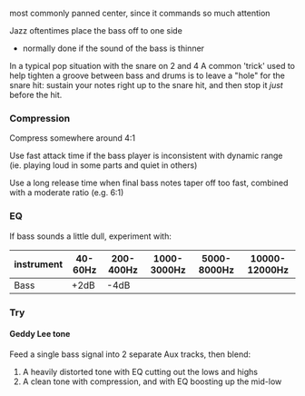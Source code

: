 
most commonly panned center, since it commands so much attention

Jazz oftentimes place the bass off to one side
- normally done if the sound of the bass is thinner

In a typical pop situation with the snare on 2 and 4 A common 'trick' used to help tighten a groove between bass and drums is to leave a "hole" for the snare hit: sustain your notes right up to the snare hit, and then stop it *just* before the hit.

### Compression
Compress somewhere around 4:1

Use fast attack time if the bass player is inconsistent with dynamic range (ie. playing loud in some parts and quiet in others)

Use a long release time when final bass notes taper off too fast, combined with a moderate ratio (e.g. 6:1)

### EQ
If bass sounds a little dull, experiment with:

| instrument | 40-60Hz | 200-400Hz | 1000-3000Hz | 5000-8000Hz | 10000-12000Hz |
|------------|---------|-----------|-------------|-------------|---------------|
| Bass       | +2dB    | -4dB      |             |             |               |

### Try
#### Geddy Lee tone
Feed a single bass signal into 2 separate Aux tracks, then blend:
1. A heavily distorted tone with EQ cutting out the lows and highs
2. A clean tone with compression, and with EQ boosting up the mid-low